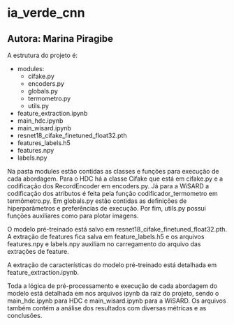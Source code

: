 # ia_verde_cnn

## Autora: Marina Piragibe

A estrutura do projeto é:

- modules:
    - cifake.py
    - encoders.py 
    - globals.py
    - termometro.py
    - utils.py
- feature_extraction.ipynb
- main_hdc.ipynb
- main_wisard.ipynb
- resnet18_cifake_finetuned_float32.pth
- features_labels.h5
- features.npy
- labels.npy

Na pasta modules estão contidas as classes e funções para execução de cada abordagem. Para o HDC há a classe Cifake que está em cifake.py e a codificação dos RecordEncoder em encoders.py. Já para a WiSARD a codificação dos atributos é feita pela função codificador_termometro em termômetro.py. Em globals.py estão contidas as definições de hiperparâmetros e preferências de execução. Por fim, utils.py possui funções auxiliares como para plotar imagens.

O modelo pré-treinado está salvo em resnet18_cifake_finetuned_float32.pth. A extração de features fica salva em feature_labels.h5 e os arquivos features.npy e labels.npy auxiliam no carregamento do arquivo das extrações de feature.

A extração de características do modelo pré-treinado está detalhada em feature_extraction.ipynb.

Toda a lógica de pré-processamento e execução de cada abordagem do modelo está detalhada em nos arquivos ipynb da raiz do projeto, sendo o main_hdc.ipynb para HDC e main_wisard.ipynb para a WiSARD. Os arquivos também contém a análise dos resultados com diversas métricas e as conclusões.

